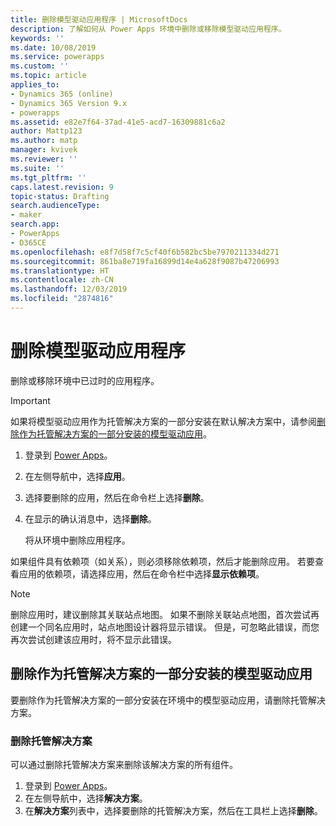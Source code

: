 ```yaml
---
title: 删除模型驱动应用程序 | MicrosoftDocs
description: 了解如何从 Power Apps 环境中删除或移除模型驱动应用程序。
keywords: ''
ms.date: 10/08/2019
ms.service: powerapps
ms.custom: ''
ms.topic: article
applies_to:
- Dynamics 365 (online)
- Dynamics 365 Version 9.x
- powerapps
ms.assetid: e82e7f64-37ad-41e5-acd7-16309881c6a2
author: Mattp123
ms.author: matp
manager: kvivek
ms.reviewer: ''
ms.suite: ''
ms.tgt_pltfrm: ''
caps.latest.revision: 9
topic-status: Drafting
search.audienceType:
- maker
search.app:
- PowerApps
- D365CE
ms.openlocfilehash: e8f7d58f7c5cf40f6b582bc5be7970211334d271
ms.sourcegitcommit: 861ba8e719fa16899d14e4a628f9087b47206993
ms.translationtype: HT
ms.contentlocale: zh-CN
ms.lasthandoff: 12/03/2019
ms.locfileid: "2874816"
---
```

# <a name="delete-a-model-driven-app"></a>删除模型驱动应用程序
删除或移除环境中已过时的应用程序。

> [!IMPORTANT]
> 如果将模型驱动应用作为托管解决方案的一部分安装在默认解决方案中，请参阅[删除作为托管解决方案的一部分安装的模型驱动应用](#delete-a-model-driven-app-that-was-installed-as-part-of-a-managed-solution)。

1. 登录到 [Power Apps](https://make.powerapps.com/?utm_source=padocs&utm_medium=linkinadoc&utm_campaign=referralsfromdoc)。
2. 在左侧导航中，选择**应用**。 
3. 选择要删除的应用，然后在命令栏上选择**删除**。
4. 在显示的确认消息中，选择**删除**。

   将从环境中删除应用程序。
  
如果组件具有依赖项（如关系），则必须移除依赖项，然后才能删除应用。 若要查看应用的依赖项，请选择应用，然后在命令栏中选择**显示依赖项**。

> [!NOTE]
> 删除应用时，建议删除其关联站点地图。 如果不删除关联站点地图，首次尝试再创建一个同名应用时，站点地图设计器将显示错误。 但是，可忽略此错误，而您再次尝试创建该应用时，将不显示此错误。

## <a name="delete-a-model-driven-app-that-was-installed-as-part-of-a-managed-solution"></a>删除作为托管解决方案的一部分安装的模型驱动应用
要删除作为托管解决方案的一部分安装在环境中的模型驱动应用，请删除托管解决方案。 

### <a name="delete-a-managed-solution"></a>删除托管解决方案 
可以通过删除托管解决方案来删除该解决方案的所有组件。
1.  登录到 [Power Apps](https://make.powerapps.com/?utm_source=padocs&utm_medium=linkinadoc&utm_campaign=referralsfromdoc)。 
2.  在左侧导航中，选择**解决方案**。
3.  在**解决方案**列表中，选择要删除的托管解决方案，然后在工具栏上选择**删除**。 

